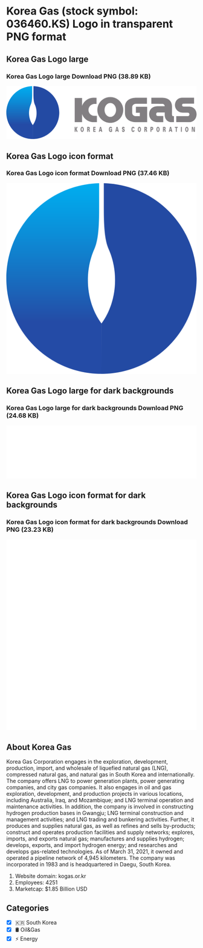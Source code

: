# Korea Gas (stock symbol: 036460.KS) Logo in transparent PNG format

## Korea Gas Logo large

### Korea Gas Logo large Download PNG (38.89 KB)

![Korea Gas Logo large Download PNG (38.89 KB)](/img/orig/036460.KS_BIG-da8061ec.png)

## Korea Gas Logo icon format

### Korea Gas Logo icon format Download PNG (37.46 KB)

![Korea Gas Logo icon format Download PNG (37.46 KB)](/img/orig/036460.KS-52ae5acc.png)

## Korea Gas Logo large for dark backgrounds

### Korea Gas Logo large for dark backgrounds Download PNG (24.68 KB)

![Korea Gas Logo large for dark backgrounds Download PNG (24.68 KB)](/img/orig/036460.KS_BIG.D-33d0a4b8.png)

## Korea Gas Logo icon format for dark backgrounds

### Korea Gas Logo icon format for dark backgrounds Download PNG (23.23 KB)

![Korea Gas Logo icon format for dark backgrounds Download PNG (23.23 KB)](/img/orig/036460.KS.D-cf02e7b2.png)

## About Korea Gas

Korea Gas Corporation engages in the exploration, development, production, import, and wholesale of liquefied natural gas (LNG), compressed natural gas, and natural gas in South Korea and internationally. The company offers LNG to power generation plants, power generating companies, and city gas companies. It also engages in oil and gas exploration, development, and production projects in various locations, including Australia, Iraq, and Mozambique; and LNG terminal operation and maintenance activities. In addition, the company is involved in constructing hydrogen production bases in Gwangju; LNG terminal construction and management activities; and LNG trading and bunkering activities. Further, it produces and supplies natural gas, as well as refines and sells by-products; construct and operates production facilities and supply networks; explores, imports, and exports natural gas; manufactures and supplies hydrogen; develops, exports, and import hydrogen energy; and researches and develops gas-related technologies. As of March 31, 2021, it owned and operated a pipeline network of 4,945 kilometers. The company was incorporated in 1983 and is headquartered in Daegu, South Korea.

1. Website domain: kogas.or.kr
2. Employees: 4251
3. Marketcap: $1.85 Billion USD


## Categories
- [x] 🇰🇷 South Korea
- [x] 🛢 Oil&Gas
- [x] ⚡ Energy
